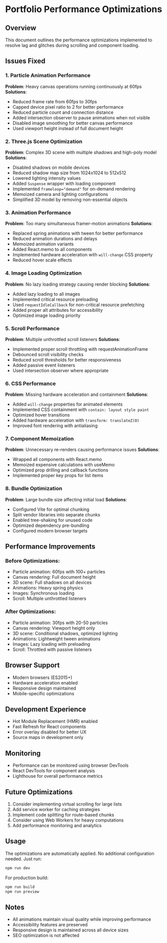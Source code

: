 # Portfolio Performance Optimizations

## Overview
This document outlines the performance optimizations implemented to resolve lag and glitches during scrolling and component loading.

## Issues Fixed

### 1. Particle Animation Performance
**Problem**: Heavy canvas operations running continuously at 60fps
**Solutions**:
- Reduced frame rate from 60fps to 30fps
- Capped device pixel ratio to 2 for better performance
- Reduced particle count and connection distance
- Added intersection observer to pause animations when not visible
- Disabled image smoothing for better canvas performance
- Used viewport height instead of full document height

### 2. Three.js Scene Optimization
**Problem**: Complex 3D scene with multiple shadows and high-poly model
**Solutions**:
- Disabled shadows on mobile devices
- Reduced shadow map size from 1024x1024 to 512x512
- Lowered lighting intensity values
- Added `Suspense` wrapper with loading component
- Implemented `frameloop="demand"` for on-demand rendering
- Memoized camera and lighting configurations
- Simplified 3D model by removing non-essential objects

### 3. Animation Performance
**Problem**: Too many simultaneous framer-motion animations
**Solutions**:
- Replaced spring animations with tween for better performance
- Reduced animation durations and delays
- Memoized animation variants
- Added React.memo to all components
- Implemented hardware acceleration with `will-change` CSS property
- Reduced hover scale effects

### 4. Image Loading Optimization
**Problem**: No lazy loading strategy causing render blocking
**Solutions**:
- Added lazy loading to all images
- Implemented critical resource preloading
- Used `requestIdleCallback` for non-critical resource prefetching
- Added proper alt attributes for accessibility
- Optimized image loading priority

### 5. Scroll Performance
**Problem**: Multiple unthrottled scroll listeners
**Solutions**:
- Implemented proper scroll throttling with requestAnimationFrame
- Debounced scroll visibility checks
- Reduced scroll thresholds for better responsiveness
- Added passive event listeners
- Used intersection observer where appropriate

### 6. CSS Performance
**Problem**: Missing hardware acceleration and containment
**Solutions**:
- Added `will-change` properties for animated elements
- Implemented CSS containment with `contain: layout style paint`
- Optimized hover transitions
- Added hardware acceleration with `transform: translateZ(0)`
- Improved font rendering with antialiasing

### 7. Component Memoization
**Problem**: Unnecessary re-renders causing performance issues
**Solutions**:
- Wrapped all components with React.memo
- Memoized expensive calculations with useMemo
- Optimized prop drilling and callback functions
- Implemented proper key props for list items

### 8. Bundle Optimization
**Problem**: Large bundle size affecting initial load
**Solutions**:
- Configured Vite for optimal chunking
- Split vendor libraries into separate chunks
- Enabled tree-shaking for unused code
- Optimized dependency pre-bundling
- Configured modern browser targets

## Performance Improvements

### Before Optimizations:
- Particle animation: 60fps with 100+ particles
- Canvas rendering: Full document height
- 3D scene: Full shadows on all devices
- Animations: Heavy spring physics
- Images: Synchronous loading
- Scroll: Multiple unthrottled listeners

### After Optimizations:
- Particle animation: 30fps with 20-50 particles
- Canvas rendering: Viewport height only
- 3D scene: Conditional shadows, optimized lighting
- Animations: Lightweight tween animations
- Images: Lazy loading with preloading
- Scroll: Throttled with passive listeners

## Browser Support
- Modern browsers (ES2015+)
- Hardware acceleration enabled
- Responsive design maintained
- Mobile-specific optimizations

## Development Experience
- Hot Module Replacement (HMR) enabled
- Fast Refresh for React components
- Error overlay disabled for better UX
- Source maps in development only

## Monitoring
- Performance can be monitored using browser DevTools
- React DevTools for component analysis
- Lighthouse for overall performance metrics

## Future Optimizations
1. Consider implementing virtual scrolling for large lists
2. Add service worker for caching strategies
3. Implement code splitting for route-based chunks
4. Consider using Web Workers for heavy computations
5. Add performance monitoring and analytics

## Usage
The optimizations are automatically applied. No additional configuration needed.
Just run:

```bash
npm run dev
```

For production build:

```bash
npm run build
npm run preview
```

## Notes
- All animations maintain visual quality while improving performance
- Accessibility features are preserved
- Responsive design is maintained across all device sizes
- SEO optimization is not affected
